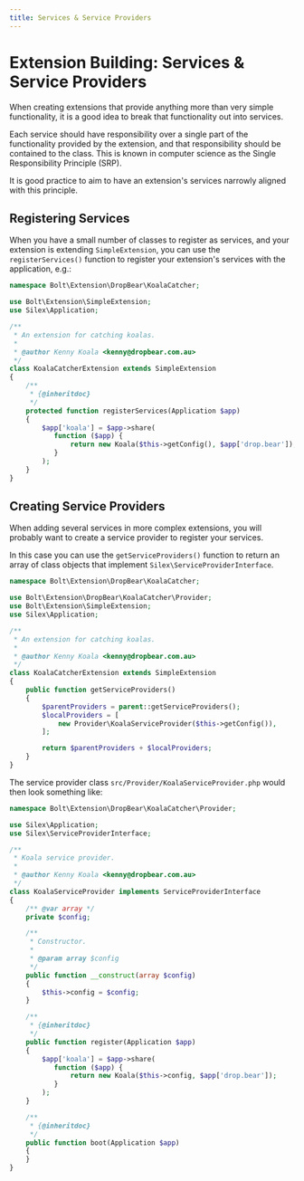 ```yaml
---
title: Services & Service Providers
---
```

Extension Building: Services & Service Providers
================================================

When creating extensions that provide anything more than very simple
functionality, it is a good idea to break that functionality out into services.

Each service should have responsibility over a single part of the functionality
provided by the extension, and that responsibility should be contained to the
class. This is known in computer science as the Single Responsibility Principle (SRP).

It is good practice to aim to have an extension's services narrowly aligned
with this principle.

Registering Services
--------------------

When you have a small number of classes to register as services, and your extension is
extending `SimpleExtension`, you can use the `registerServices()` function to
register your extension's services with the application, e.g.:

```php
namespace Bolt\Extension\DropBear\KoalaCatcher;

use Bolt\Extension\SimpleExtension;
use Silex\Application;

/**
 * An extension for catching koalas.
 *
 * @author Kenny Koala <kenny@dropbear.com.au>
 */
class KoalaCatcherExtension extends SimpleExtension
{
    /**
     * {@inheritdoc}
     */
    protected function registerServices(Application $app)
    {
        $app['koala'] = $app->share(
           function ($app) {
               return new Koala($this->getConfig(), $app['drop.bear']);
           }
        );
    }
}
```


Creating Service Providers
--------------------------

When adding several services in more complex extensions, you will probably want to
create a service provider to register your services.

In this case you can use the `getServiceProviders()` function to return an array of
class objects that implement `Silex\ServiceProviderInterface`.

```php
namespace Bolt\Extension\DropBear\KoalaCatcher;

use Bolt\Extension\DropBear\KoalaCatcher\Provider;
use Bolt\Extension\SimpleExtension;
use Silex\Application;

/**
 * An extension for catching koalas.
 *
 * @author Kenny Koala <kenny@dropbear.com.au>
 */
class KoalaCatcherExtension extends SimpleExtension
{
    public function getServiceProviders()
    {
        $parentProviders = parent::getServiceProviders();
        $localProviders = [
            new Provider\KoalaServiceProvider($this->getConfig()),
        ];

        return $parentProviders + $localProviders;
    }
}
```

The service provider class `src/Provider/KoalaServiceProvider.php` would then look something like:

```php
namespace Bolt\Extension\DropBear\KoalaCatcher\Provider;

use Silex\Application;
use Silex\ServiceProviderInterface;

/**
 * Koala service provider.
 *
 * @author Kenny Koala <kenny@dropbear.com.au>
 */
class KoalaServiceProvider implements ServiceProviderInterface
{
    /** @var array */
    private $config;

    /**
     * Constructor.
     *
     * @param array $config
     */
    public function __construct(array $config)
    {
        $this->config = $config;
    }

    /**
     * {@inheritdoc}
     */
    public function register(Application $app)
    {
        $app['koala'] = $app->share(
           function ($app) {
               return new Koala($this->config, $app['drop.bear']);
           }
        );
    }

    /**
     * {@inheritdoc}
     */
    public function boot(Application $app)
    {
    }
}
```
